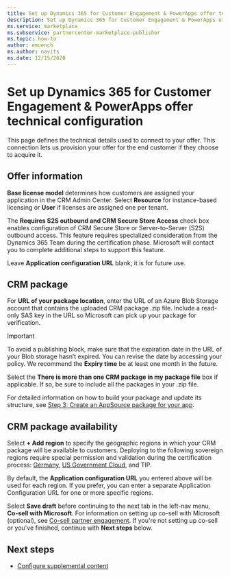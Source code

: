 ```yaml
---
title: Set up Dynamics 365 for Customer Engagement & PowerApps offer technical configuration on Microsoft AppSource
description: Set up Dynamics 365 for Customer Engagement & PowerApps offer technical configuration on Microsoft AppSource.
ms.service: marketplace 
ms.subservice: partnercenter-marketplace-publisher
ms.topic: how-to
author: emuench
ms.author: navits
ms.date: 12/15/2020
---
```


# Set up Dynamics 365 for Customer Engagement & PowerApps offer technical configuration

This page defines the technical details used to connect to your offer. This connection lets us provision your offer for the end customer if they choose to acquire it.

## Offer information

**Base license model** determines how customers are assigned your application in the CRM Admin Center. Select **Resource** for instance-based licensing or **User** if licenses are assigned one per tenant.

The **Requires S2S outbound and CRM Secure Store Access** check box enables configuration of CRM Secure Store or Server-to-Server (S2S) outbound access. This feature requires specialized consideration from the Dynamics 365 Team during the certification phase. Microsoft will contact you to complete additional steps to support this feature.

Leave **Application configuration URL** blank; it is for future use.

## CRM package

For **URL of your package location**, enter the URL of an Azure Blob Storage account that contains the uploaded CRM package .zip file. Include a read-only SAS key in the URL so Microsoft can pick up your package for verification.

> [!IMPORTANT]
> To avoid a publishing block, make sure that the expiration date in the URL of your Blob storage hasn’t expired. You can revise the date by accessing your policy. We recommend the **Expiry time** be at least one month in the future.

Select the **There is more than one CRM package in my package file** box if applicable. If so, be sure to include all the packages in your .zip file.

For detailed information on how to build your package and update its structure, see [Step 3: Create an AppSource package for your app](/powerapps/developer/common-data-service/create-package-app-appsource).

## CRM package availability

Select **+ Add region** to specify the geographic regions in which your CRM package will be available to customers. Deploying to the following sovereign regions require special permission and validation during the certification process: [Germany](../germany/index.yml), [US Government Cloud](../azure-government/documentation-government-welcome.md), and TIP.

By default, the **Application configuration URL** you entered above will be used for each region. If you prefer, you can enter a separate Application Configuration URL for one or more specific regions.

Select **Save draft** before continuing to the next tab in the left-nav menu, **Co-sell with Microsoft**. For information on setting up co-sell with Microsoft (optional), see [Co-sell partner engagement](marketplace-co-sell.md). If you're not setting up co-sell or you've finished, continue with **Next steps** below.

## Next steps

- [Configure supplemental content](d365-customer-engage-supplemental-content.md)
